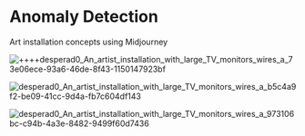 # Anomaly Detection
Art installation concepts using Midjourney

![++++desperad0_An_artist_installation_with_large_TV_monitors_wires_a_73e06ece-93a6-46de-8f43-1150147923bf](https://user-images.githubusercontent.com/3966741/206044745-f812889b-00f7-489f-b41b-ca28f62506cc.png)

![desperad0_An_artist_installation_with_large_TV_monitors_wires_a_b5c4a9f2-be09-41cc-9d4a-fb7c604df143](https://user-images.githubusercontent.com/3966741/206044790-804e7b72-710f-4cae-b798-49eca3098687.png)

![desperad0_An_artist_installation_with_large_TV_monitors_wires_a_973106bc-c94b-4a3e-8482-9499f60d7436](https://user-images.githubusercontent.com/3966741/206044879-f086e970-6f5e-4558-98bb-04edec9f537b.png)
